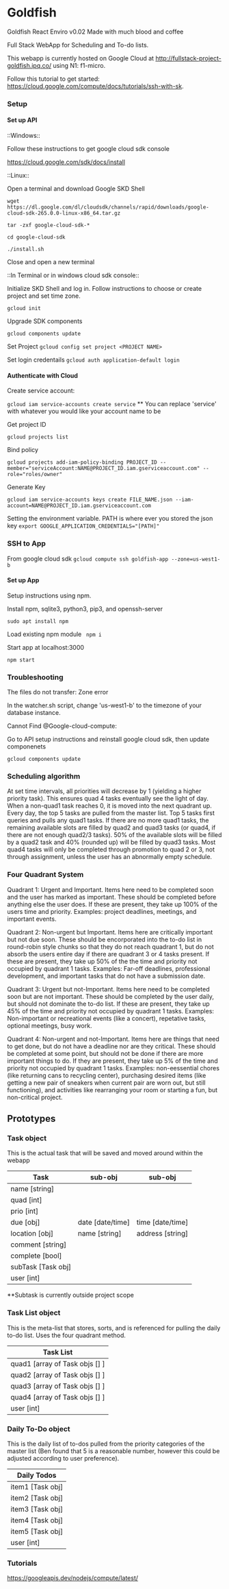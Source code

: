 # Goldfish

Goldfish React Enviro v0.02 Made with much blood and coffee

Full Stack WebApp for Scheduling and To-do lists.

This webapp is currently hosted on Google Cloud at http://fullstack-project-goldfish.ipq.co/ using N1: f1-micro.

Follow this tutorial to get started: https://cloud.google.com/compute/docs/tutorials/ssh-with-sk.

### Setup ###


#### Set up API ###

::Windows::

Follow these instructions to get google cloud sdk console

https://cloud.google.com/sdk/docs/install

::Linux::

Open a terminal and download Google SKD Shell

```wget https://dl.google.com/dl/cloudsdk/channels/rapid/downloads/google-cloud-sdk-265.0.0-linux-x86_64.tar.gz```

```tar -zxf google-cloud-sdk-*```

```cd google-cloud-sdk```

```./install.sh```

Close and open a new terminal

::In Terminal or in windows cloud sdk console::

Initialize SKD Shell and log in. Follow instructions to choose or create project and set time zone.

```gcloud init```

Upgrade SDK components

```gcloud components update```

Set Project
```gcloud config set project <PROJECT NAME>```

Set login credentails
```gcloud auth application-default login```

#### Authenticate with Cloud ####

Create service account:

```gcloud iam service-accounts create service```
 ** You can replace 'service' with whatever you would like your account name to be
 
Get project ID

```gcloud projects list```

Bind policy
 
 ```gcloud projects add-iam-policy-binding PROJECT_ID --member="serviceAccount:NAME@PROJECT_ID.iam.gserviceaccount.com" --role="roles/owner"```
 
 Generate Key
 
 ```gcloud iam service-accounts keys create FILE_NAME.json --iam-account=NAME@PROJECT_ID.iam.gserviceaccount.com```
 
 
 Setting the environment variable. PATH is where ever you stored the json key 
 ```export GOOGLE_APPLICATION_CREDENTIALS="[PATH]"```

### SSH to App ### 

From google cloud sdk
```gcloud compute ssh goldfish-app --zone=us-west1-b```

#### Set up App ####

Setup instructions using npm.

Install npm, sqlite3, python3, pip3, and openssh-server

```sudo apt install npm```

Load existing npm module
``` npm i```

Start app at localhost:3000

```npm start```

### Troubleshooting ###

The files do not transfer: Zone error

In the watcher.sh script, change 'us-west1-b' to the timezone of your database instance.

Cannot Find @Google-cloud-compute: 

Go to API setup instructions and reinstall google cloud sdk, then update componenets

```gcloud components update```

### Scheduling algorithm 

At set time intervals, all priorities will decrease by 1 (yielding a higher priority task). This ensures quad 4 tasks eventually see the light of day. When a non-quad1 task reaches 0, it is moved into the next quadrant up. Every day, the top 5 tasks are pulled from the master list. Top 5 tasks first queries and pulls any quad1 tasks. If there are no more quad1 tasks, the remaining available slots are filled by quad2 and quad3 tasks (or quad4, if there are not enough quad2/3 tasks). 50% of the available slots will be filled by a quad2 task and 40% (rounded up) will be filled by quad3 tasks. Most quad4 tasks will only be completed through promotion to quad 2 or 3, not through assignment, unless the user has an abnormally empty schedule.

### Four Quadrant System

Quadrant 1: Urgent and Important. Items here need to be completed soon and the user has marked as important. These should be completed before anything else the user does. If these are present, they take up 100% of the users time and priority. 
Examples: project deadlines, meetings, and important events.

Quadrant 2: Non-urgent but Important. Items here are critically important but not due soon. These should be encorporated into the to-do list in round-robin style chunks so that they do not reach quadrant 1, but do not absorb the users entire day if there are quadrant 3 or 4 tasks present. If these are present, they take up 50% of the the time and priority not occupied by quadrant 1 tasks. 
Examples: Far-off deadlines, professional development, and important tasks that do not have a submission date.

Quadrant 3: Urgent but not-Important. Items here need to be completed soon but are not important. These should be completed by the user daily, but should not dominate the to-do list. If these are present, they take up 45% of the time and priority not occupied by quadrant 1 tasks. 
Examples: Non-important or recreational events (like a concert), repetative tasks, optional meetings, busy work.

Quadrant 4: Non-urgent and not-Important. Items here are things that need to get done, but do not have a deadline nor are they critical. These should be completed at some point, but should not be done if there are more important things to do. If they are present, they take up 5% of the time and priority not occupied by quadrant 1 tasks. 
Examples: non-eessential chores (like returning cans to recycling center), purchasing desired items (like getting a new pair of sneakers when current pair are worn out, but still functioning), and activities like rearranging your room or starting a fun, but non-critical project. 

## Prototypes

### Task object

This is the actual task that will be saved and moved around within the webapp

| Task | sub-obj | sub-obj |
| --- | --- | --- |
| name [string] | | |
| quad [int] | | |
| prio [int] | | |
| due [obj] | date [date/time] | time [date/time]|
| location [obj]| name [string] | address [string] |
| comment [string] | | |
| complete [bool] | | |
| subTask [Task obj] | | |
| user [int] | | |

**Subtask is currently outside project scope

### Task List object

This is the meta-list that stores, sorts, and is referenced for pulling the daily to-do list. Uses the four quadrant method.

| Task List |
| --- |
| quad1 [array of Task objs [] ] |
| quad2 [array of Task objs [] ] |
| quad3 [array of Task objs [] ] |
| quad4 [array of Task objs [] ] |
| user [int] |

### Daily To-Do object ###

This is the daily list of to-dos pulled from the priority categories of the master list (Ben found that 5 is a reasonable number, however this could be adjusted according to user preference). 


| Daily Todos |
| --- |
| item1 [Task obj]|
| item2 [Task obj] |
| item3 [Task obj] |
| item4 [Task obj] |
| item5 [Task obj] |
| user [int] | 

### Tutorials ###

https://googleapis.dev/nodejs/compute/latest/

